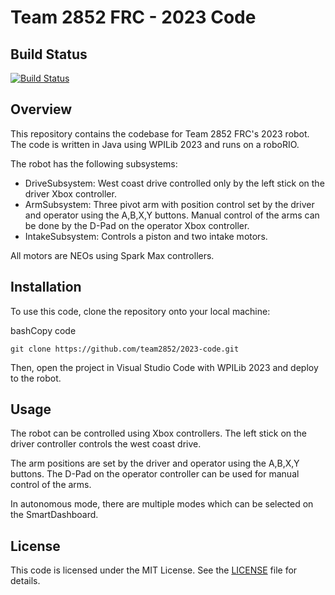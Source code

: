 Team 2852 FRC - 2023 Code
=========================

Build Status
------------

[![Build Status](https://github.com/frc2852/frc2852-2023/actions/workflows/main.yml/badge.svg)](https://github.com/frc2852/frc2852-2023/actions)

Overview
--------

This repository contains the codebase for Team 2852 FRC's 2023 robot. The code is written in Java using WPILib 2023 and runs on a roboRIO.

The robot has the following subsystems:

-   DriveSubsystem: West coast drive controlled only by the left stick on the driver Xbox controller.
-   ArmSubsystem: Three pivot arm with position control set by the driver and operator using the A,B,X,Y buttons. Manual control of the arms can be done by the D-Pad on the operator Xbox controller.
-   IntakeSubsystem: Controls a piston and two intake motors.

All motors are NEOs using Spark Max controllers.

Installation
------------

To use this code, clone the repository onto your local machine:

bashCopy code

`git clone https://github.com/team2852/2023-code.git`

Then, open the project in Visual Studio Code with WPILib 2023 and deploy to the robot.

Usage
-----

The robot can be controlled using Xbox controllers. The left stick on the driver controller controls the west coast drive.

The arm positions are set by the driver and operator using the A,B,X,Y buttons. The D-Pad on the operator controller can be used for manual control of the arms.

In autonomous mode, there are multiple modes which can be selected on the SmartDashboard.

License
-------

This code is licensed under the MIT License. See the [LICENSE](https://chat.openai.com/LICENSE) file for details.
